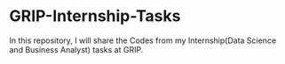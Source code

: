 # GRIP-Internship-Tasks
In this repository, I will share the Codes from my Internship(Data Science and Business Analyst) tasks at GRIP. 
